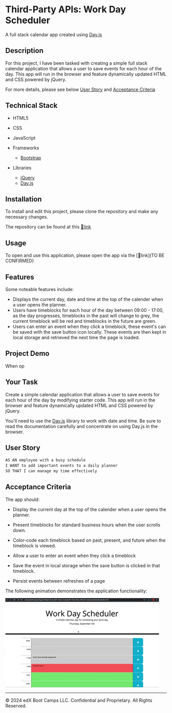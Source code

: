 # Third-Party APIs: Work Day Scheduler

A full stack calendar app created using [Day.js](https://day.js.org/en/)

## Description
For this project, I have been tasked with creating a simple full stack calendar application that allows a user to save events for each hour of the day. This app will run in the browser and feature dynamically updated HTML and CSS powered by jQuery.

For more details, please see below [User Story](#user-story) and [Acceptance Criteria](#acceptance-criteria)

## Technical Stack

* HTML5
* CSS
* JavaScript

* Frameworks
  * [Bootstrap](https://getbootstrap.com/)

* Libraries
  * [jQuery](https://jquery.com/)
  * [Day.js](https://day.js.org/)


## Installation

To install and edit this project, please clone the repository and make any necessary changes.

The repository can be found at this [🔗link](https://github.com/aaron1490/calendar-application)

## Usage

To open and use this application, please open the app via the [🔗link](TO BE CONFIRMED)

## Features

Some noteable features include:
* Displays the current day, date and time at the top of the calender when a user opens the planner.
* Users have timeblocks for each hour of the day between 09:00 - 17:00, as the day progresses, timeblocks in the past will change to grey, the current timeblock will be red and timeblocks in the future are green.
* Users can enter an event when they click a timeblock, these event's can be saved with the save button icon locally. These events are then kept in local storage and retrieved the next time the page is loaded.

## Project Demo

When op














## Your Task

Create a simple calendar application that allows a user to save events for each hour of the day by modifying starter code. This app will run in the browser and feature dynamically updated HTML and CSS powered by jQuery.

You'll need to use the [Day.js](https://day.js.org/docs/en/display/format) library to work with date and time. Be sure to read the documentation carefully and concentrate on using Day.js in the browser.

## User Story

```md
AS AN employee with a busy schedule
I WANT to add important events to a daily planner
SO THAT I can manage my time effectively
```

## Acceptance Criteria

The app should:

* Display the current day at the top of the calender when a user opens the planner.
 
* Present timeblocks for standard business hours when the user scrolls down.
 
* Color-code each timeblock based on past, present, and future when the timeblock is viewed.
 
* Allow a user to enter an event when they click a timeblock

* Save the event in local storage when the save button is clicked in that timeblock.

* Persist events between refreshes of a page

The following animation demonstrates the application functionality:

![A user clicks on slots on the color-coded calendar and edits the events.](./assets/images/05-third-party-apis-homework-demo.gif)


---
© 2024 edX Boot Camps LLC. Confidential and Proprietary. All Rights Reserved.
